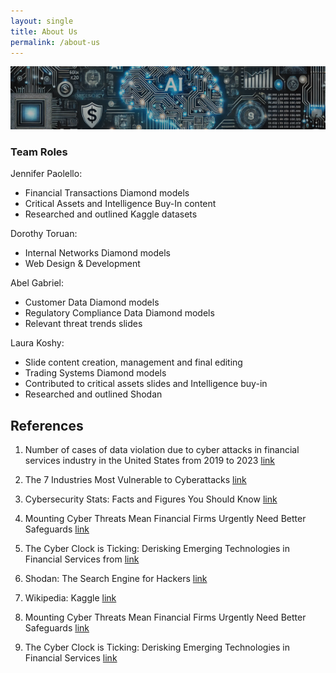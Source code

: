 ```yaml
---
layout: single
title: About Us
permalink: /about-us
---
```

![the-team](/assets/Image-theteam.png)
### Team Roles
Jennifer Paolello:
- Financial Transactions Diamond models
- Critical Assets and Intelligence Buy-In content
- Researched and outlined Kaggle datasets

Dorothy Toruan:
- Internal Networks Diamond models
- Web Design & Development

Abel Gabriel:
- Customer Data Diamond models 
- Regulatory Compliance Data Diamond models
- Relevant threat trends slides

Laura Koshy:
- Slide content creation, management and final editing
- Trading Systems Diamond models
- Contributed to critical assets slides and Intelligence buy-in
- Researched and outlined Shodan 

## References

1. Number of cases of data violation due to cyber attacks in financial services industry in the United States from 2019 to 2023 
[link](https://www.statista.com/statistics/1318486/us-number-of-data-loss-incidents-in-financial-sector/#:~:text=In%202023%2C%20the%20number%20of,incidents%20resulting%20in%20data%20compromise)

2. The 7 Industries Most Vulnerable to Cyberattacks 
[link](https://www.ekransystem.com/en/blog/5-industries-most-risk-of-data-breaches#:~:text=from%20insider%20activity.-,According%20to%20the%202023%20Cost%20of%20a%20Data%20Breach%20Report,per%20breach%20among%20all%20industries.&text=Financial%20organizations%20have%20also%20extensively,compared%20to%20the%20previous%20year)

3. Cybersecurity Stats: Facts and Figures You Should Know 
[link](https://www.forbes.com/advisor/education/it-and-tech/cybersecurity-statistics/#:~:text=There%20were%202%2C365%20cyberattacks%20in%202023%2C%20with%20343%2C338%2C964%20victims.&text=2023%20saw%20a%2072%25%20increase,the%20previous%20all%2Dtime%20record.&text=Around%20the%20world%2C%20a%20data,million%20on%20average%20in%202024)

4. Mounting Cyber Threats Mean Financial Firms Urgently Need Better Safeguards 
[link](https://www.imf.org/en/Blogs/Articles/2023/03/02/mounting-cyber-threats-mean-financial-firms-urgently-need-better-safeguards#:~:text=Financial%20firms%20must%20strengthen%20cyber,networks%20makes%20all%20the%20difference)
 
5. The Cyber Clock is Ticking: Derisking Emerging Technologies in Financial Services from 
[link](https://www.imf.org/en/Blogs/Articles/2023/03/02/mounting-cyber-threats-mean-financial-firms-urgently-need-better-safeguards#:~:text=Financial%20firms%20must%20strengthen%20cyber,networks%20makes%20all%20the%20difference)

6. Shodan: The Search Engine for Hackers 
[link](https://www.bugcrowd.com/blog/shodan-the-search-engine-for-hackers/) 

7. Wikipedia: Kaggle 
[link](https://en.wikipedia.org/wiki/Kaggle)

8. Mounting Cyber Threats Mean Financial Firms Urgently Need Better Safeguards 
[link](https://www.imf.org/en/Blogs/Articles/2023/03/02/mounting-cyber-threats-mean-financial-firms-urgently-need-better-safeguards#:~:text=Financial%20firms%20must%20strengthen%20cyber,networks%20makes%20all%20the%20difference)

9. The Cyber Clock is Ticking: Derisking Emerging Technologies in Financial Services 
[link](https://www.imf.org/en/Blogs/Articles/2023/03/02/mounting-cyber-threats-mean-financial-firms-urgently-need-better-safeguards#:~:text=Financial%20firms%20must%20strengthen%20cyber,networks%20makes%20all%20the%20difference)

